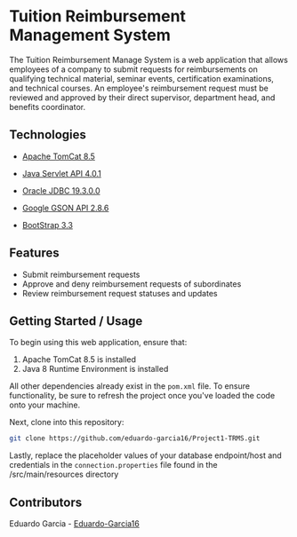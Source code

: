 # Tuition Reimbursement Management System

The Tuition Reimbursement Manage System is a web application that allows employees of a company to submit requests for reimbursements on qualifying technical material, seminar events, certification examinations, and technical courses. An employee's reimbursement request must be reviewed and approved by their direct supervisor, department head, and benefits coordinator.

## Technologies

* [Apache TomCat 8.5](http://tomcat.apache.org/tomcat-8.5-doc/)

* [Java Servlet API 4.0.1](https://mvnrepository.com/artifact/javax.servlet/javax.servlet-api/4.0.1)

* [Oracle JDBC 19.3.0.0](https://www.oracle.com/database/technologies/appdev/jdbc-downloads.html)

* [Google GSON API 2.8.6](https://www.javadoc.io/doc/com.google.code.gson/gson/latest/com.google.gson/module-summary.html)

* [BootStrap 3.3](https://getbootstrap.com/docs/3.3/)

## Features

* Submit reimbursement requests
* Approve and deny reimbursement requests of subordinates
* Review reimbursement request statuses and updates

## Getting Started / Usage
To begin using this web application, ensure that:
1. Apache TomCat 8.5 is installed
2. Java 8 Runtime Environment is installed

All other dependencies already exist in the `pom.xml` file. To ensure functionality, be sure to refresh the project once you've loaded the code onto your machine.

Next, clone into this repository:
```bash
git clone https://github.com/eduardo-garcia16/Project1-TRMS.git
```

Lastly, replace the placeholder values of your database endpoint/host and credentials in the `connection.properties` file found in the /src/main/resources directory

## Contributors
Eduardo Garcia - [Eduardo-Garcia16](https://github.com/eduardo-garcia16)
